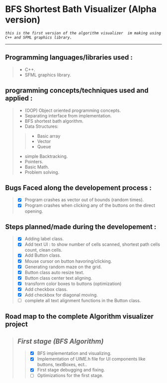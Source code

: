 # BFS Shortest Bath Visualizer (Alpha version)
*`this is the first version of the algorithm visualizer 
im making using C++ and SFML graphics library.`*

---
## Programming languages/libraries used :
> - C++.
> - SFML graphics library.

## programming concepts/techniques used and applied :
> - (OOP) Object oriented programming concepts.
> - Separating interface from implementation.
> - BFS shortest bath algorithm.
> - Data Structures:
>> - Basic array
>>	- Vector
>>	- Queue
> - simple Backtracking.
> - Pointers.
> - Basic Math.
> - Problem solving.
	

## Bugs Faced along the developement process :
> - [x] Program crashes as vector out of bounds (random times). 
> - [x] Program crashes when clicking any of the buttons on the direct opening.

## Steps planned/made during the developement :
> - [x] Adding label class.
> - [x] Add text UI : to show number of cells scanned, shortest path cells count, clean cells. 
> - [x] Add Button class.
> - [x] Mouse cursor on button havoring/clicking.
> - [x] Generating random maze on the grid.	
> - [x] Button class auto resize text.
> - [x] Button class center text aligning.
> - [x] transform color boxes to buttons (optimization)
> - [x] Add checkbox class.
> - [x] Add checkbox for diagonal moving.
> - [ ] complete all text alignment	functions in the Button class.

## Road map to the complete Algorithm visualizer project
> ## *First stage (BFS Algorithm)*
>> - [x] BFS implementation and visualizing.
>> - [x] Implementation of UIME.h file for UI components like buttons, textBoxes, ect..
>> - [x] First stage debugging and fixing.
>> - [ ] Optimizations for the first stage.



